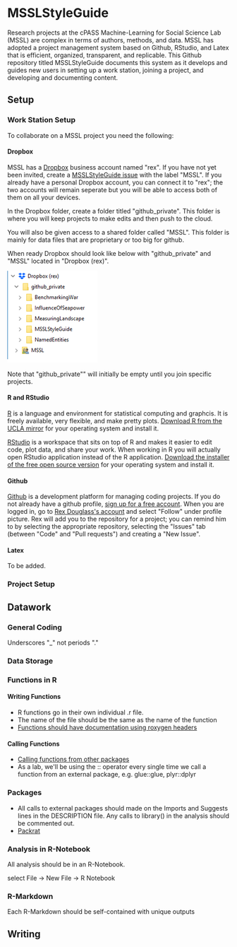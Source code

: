 
<!-- README.md is generated from README.Rmd. Please edit that file -->
MSSLStyleGuide
==============

Research projects at the cPASS Machine-Learning for Social Science Lab (MSSL) are complex in terms of authors, methods, and data. MSSL has adopted a project management system based on Github, RStudio, and Latex that is efficient, organized, transparent, and replicable. This Github repository titled MSSLStyleGuide documents this system as it develops and guides new users in setting up a work station, joining a project, and developing and documenting content.

Setup
-----

### Work Station Setup

To collaborate on a MSSL project you need the following:

#### Dropbox

MSSL has a [Dropbox](https://www.dropbox.com) business account named "rex". If you have not yet been invited, create a [MSSLStyleGuide issue](https://github.com/rexdouglass/MSSLStyleGuide/issues) with the label "MSSL". If you already have a personal Dropbox account, you can connect it to "rex"; the two accounts will remain seperate but you will be able to access both of them on all your devices.

In the Dropbox folder, create a folder titled "github\_private". This folder is where you will keep projects to make edits and then push to the cloud.

You will also be given access to a shared folder called "MSSL". This folder is mainly for data files that are proprietary or too big for github.

When ready Dropbox should look like below with "github\_private" and "MSSL" located in "Dropbox (rex)".

![Dropbox setup](paper/figure/dropbox.png)

Note that "github\_private"" will initially be empty until you join specific projects.

#### R and RStudio

[R](https://www.r-project.org/) is a language and environment for statistical computing and graphcis. It is freely available, very flexible, and make pretty plots. [Download R from the UCLA mirror](http://cran.stat.ucla.edu/) for your operating system and install it.

[RStudio](https://www.rstudio.com/) is a workspace that sits on top of R and makes it easier to edit code, plot data, and share your work. When working in R you will actually open RStudio application instead of the R application. [Download the installer of the free open source version](https://www.rstudio.com/products/rstudio/download/) for your operating system and install it.

#### Github

[Github](https://github.com/) is a development platform for managing coding projects. If you do not already have a github profile, [sign up for a free account](https://github.com/). When you are logged in, go to [Rex Douglass's account](https://github.com/rexdouglass) and select "Follow" under profile picture. Rex will add you to the repository for a project; you can remind him to by selecting the appropriate repository, selecting the "Issues" tab (between "Code" and "Pull requests") and creating a "New Issue".

#### Latex

To be added.

### Project Setup

Datawork
--------

### General Coding

Underscores "\_" not periods "."

### Data Storage

### Functions in R

#### Writing Functions

-   R functions go in their own individual .r file.
-   The name of the file should be the same as the name of the function
-   [Functions should have documentation using roxygen headers](https://rexdouglass.github.io/MSSLStyleGuide/Function_Documentation.nb.html)

#### Calling Functions

-   [Calling functions from other packages](http://kbroman.org/pkg_primer/pages/depends.html)
-   As a lab, we'll be using the :: operator every single time we call a function from an external package, e.g. glue::glue, plyr::dplyr

### Packages

-   All calls to external packages should made on the Imports and Suggests lines in the DESCRIPTION file. Any calls to library() in the analysis should be commented out.
-   [Packrat](https://rstudio.github.io/packrat/)

### Analysis in R-Notebook

All analysis should be in an R-Notebook.

select File -&gt; New File -&gt; R Notebook

### R-Markdown

Each R-Markdown should be self-contained with unique outputs

Writing
-------
